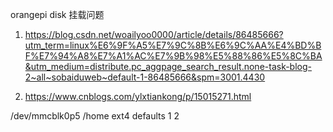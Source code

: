 orangepi disk 挂载问题

1. https://blog.csdn.net/woailyoo0000/article/details/86485666?utm_term=linux%E6%9F%A5%E7%9C%8B%E6%9C%AA%E4%BD%BF%E7%94%A8%E7%A1%AC%E7%9B%98%E5%88%86%E5%8C%BA&utm_medium=distribute.pc_aggpage_search_result.none-task-blog-2~all~sobaiduweb~default-1-86485666&spm=3001.4430

2. https://www.cnblogs.com/ylxtiankong/p/15015271.html

/dev/mmcblk0p5 /home ext4 defaults 1 2

